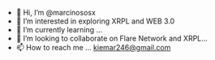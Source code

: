 - 👋 Hi, I’m @marcinososx
- 👀 I’m interested in exploring XRPL and WEB 3.0
- 🌱 I’m currently learning ...
- 💞️ I’m looking to collaborate on Flare Network and XRPL...
- 📫 How to reach me ...
   kiemar246@gmail.com
<!---
marcinososx/marcinososx is a ✨ special ✨ repository because its `README.md` (this file) appears on your GitHub profile.
You can click the Preview link to take a look at your changes.
--->
